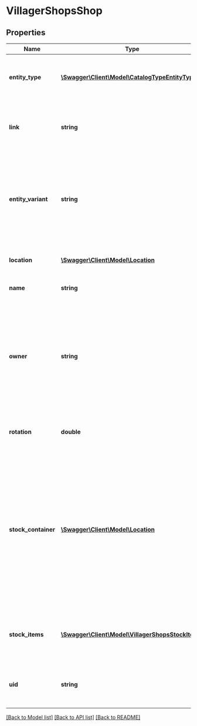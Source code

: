 # VillagerShopsShop

## Properties
Name | Type | Description | Notes
------------ | ------------- | ------------- | -------------
**entity_type** | [**\Swagger\Client\Model\CatalogTypeEntityType**](CatalogTypeEntityType.md) | The minecraft entity type string for this shops visual entity | 
**link** | **string** | The API link that can be used to obtain more information about this object | 
**entity_variant** | **string** | A very dynamic variant string for vanilla mobs, most variants as in the minecraft wiki should be supported | [optional] 
**location** | [**\Swagger\Client\Model\Location**](Location.md) | Where the shop is currently located | [optional] 
**name** | **string** | The escaped shop name | [optional] 
**owner** | **string** | If this shop is a player shop this conatins the UUID of this shops owner. Omitting this field or setting it to null will remove the player-shop association. | [optional] 
**rotation** | **double** | The mobs roations around their up-axis | [optional] 
**stock_container** | [**\Swagger\Client\Model\Location**](Location.md) | Location where a container should reside for stocking items. Omitting this field or setting it to null will remove the stock container. Having a player-shop without container is undefined behaviour! | [optional] 
**stock_items** | [**\Swagger\Client\Model\VillagerShopsStockItem[]**](VillagerShopsStockItem.md) | Returns a list of all stock items currently listed. This property is read only. | [optional] 
**uid** | **string** | The unique shop identifier; this is not the mob uuid | [optional] 

[[Back to Model list]](../README.md#documentation-for-models) [[Back to API list]](../README.md#documentation-for-api-endpoints) [[Back to README]](../README.md)


